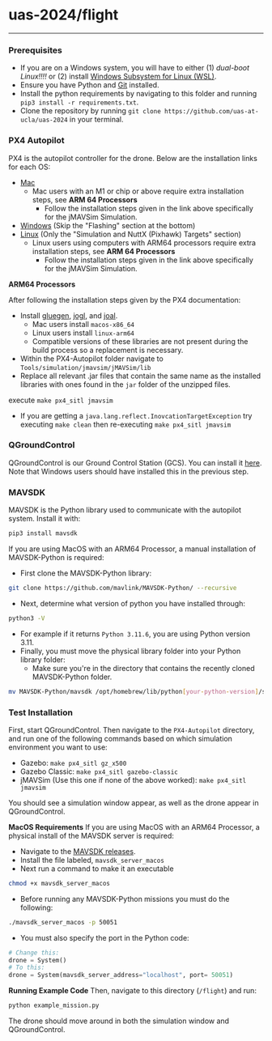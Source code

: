 
# uas-2024/flight
---
### Prerequisites
+ If you are on a Windows system, you will have to either (1) *dual-boot Linux!!!!* or (2) install [Windows Subsystem for Linux (WSL)](https://learn.microsoft.com/en-us/windows/wsl/install).
+ Ensure you have Python and [Git](https://git-scm.com/downloads) installed.
+ Install the python requirements by navigating to this folder and running `pip3 install -r requirements.txt`.
+ Clone the repository by running `git clone https://github.com/uas-at-ucla/uas-2024` in your terminal.

### PX4 Autopilot
PX4 is the autopilot controller for the drone. Below are the installation links for each OS:
+ [Mac](https://docs.px4.io/main/en/dev_setup/dev_env_mac.html)
  + Mac users with an M1 or chip or above require extra installation steps, see **ARM 64 Processors**
    + Follow the installation steps given in the link above specifically for the jMAVSim Simulation.
+ [Windows](https://docs.px4.io/main/en/dev_setup/dev_env_windows_wsl.html) (Skip the "Flashing" section at the bottom)
+ [Linux](https://docs.px4.io/main/en/dev_setup/building_px4.html) (Only the "Simulation and NuttX (Pixhawk) Targets" section)
  + Linux users using computers with ARM64 processors require extra installation steps, see **ARM 64 Processors**
    + Follow the installation steps given in the link above specifically for the jMAVSim Simulation.

**ARM64 Processors** 

After following the installation steps given by the PX4 documentation:
+ Install [gluegen](https://jogamp.org/chuck/job/gluegen), [jogl](https://jogamp.org/chuck/view/fwd/job/jogl), and [joal](https://jogamp.org/chuck/view/fwd/job/joal).
  + Mac users install `macos-x86_64`
  + Linux users install `linux-arm64`
  + Compatible versions of these libraries are not present during the build process so a replacement is necessary.
+ Within the PX4-Autopilot folder navigate to `Tools/simulation/jmavsim/jMAVSim/lib`
+ Replace all relevant .jar files that contain the same name as the installed libraries with ones found in the `jar` folder of the unzipped files.
  
execute `make px4_sitl jmavsim`
+ If you are getting a `java.lang.reflect.InovcationTargetException` try executing `make clean` then re-executing `make px4_sitl jmavsim`

### QGroundControl
QGroundControl is our Ground Control Station (GCS). You can install it [here](https://docs.qgroundcontrol.com/master/en/getting_started/download_and_install.html).
Note that Windows users should have installed this in the previous step.

### MAVSDK
MAVSDK is the Python library used to communicate with the autopilot system. Install it with:
```bash
pip3 install mavsdk
```

If you are using MacOS with an ARM64 Processor, a manual installation of MAVSDK-Python is required:
+ First clone the MAVSDK-Python library:
```bash
git clone https://github.com/mavlink/MAVSDK-Python/ --recursive
```
+ Next, determine what version of python you have installed through:
```bash
python3 -V
```
  + For example if it returns `Python 3.11.6`, you are using Python version 3.11.
+ Finally, you must move the physical library folder into your Python library folder:
  + Make sure you're in the directory that contains the recently cloned MAVSDK-Python folder.
```bash
mv MAVSDK-Python/mavsdk /opt/homebrew/lib/python[your-python-version]/site-packages
```

### Test Installation
First, start QGroundControl. Then navigate to the `PX4-Autopilot` directory, and run one of the following commands based on which simulation environment you want to use:
+ Gazebo: `make px4_sitl gz_x500`
+ Gazebo Classic: `make px4_sitl gazebo-classic`
+ jMAVSim (Use this one if none of the above worked): `make px4_sitl jmavsim`

You should see a simulation window appear, as well as the drone appear in QGroundControl.

**MacOS Requirements**
If you are using MacOS with an ARM64 Processor, a physical install of the MAVSDK server is required:
+ Navigate to the [MAVSDK releases](https://github.com/mavlink/MAVSDK/releases).
+ Install the file labeled, `mavsdk_server_macos`
+ Next run a command to make it an executable
```bash
chmod +x mavsdk_server_macos
```
+ Before running any MAVSDK-Python missions you must do the following:
```bash
./mavsdk_server_macos -p 50051
```
 + You must also specify the port in the Python code:
```python
# Change this:
drone = System()
# To this:
drone = System(mavsdk_server_address="localhost", port= 50051)
```
**Running Example Code**
Then, navigate to this directory (`/flight`) and run:
```bash
python example_mission.py
```
The drone should move around in both the simulation window and QGroundControl.
